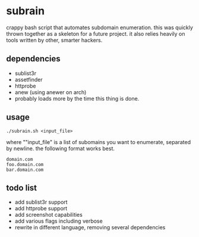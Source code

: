 # subrain

crappy bash script that automates subdomain enumeration. this was quickly thrown together as a skeleton for a future project. it also relies heavily on tools written by other, smarter hackers.


## dependencies

* sublist3r
* assetfinder
* httprobe
* anew (using anewer on arch)
* probably loads more by the time this thing is done.


## usage

```
./subrain.sh <input_file>
```

where ""input_file" is a list of subomains you want to enumerate, separated by newline. the following format works best.
```
domain.com
foo.domain.com
bar.domain.com
```

## todo list

* add sublist3r support
* add httprobe support
* add screenshot capabilities
* add various flags including verbose
* rewrite in different language, removing several dependencies

